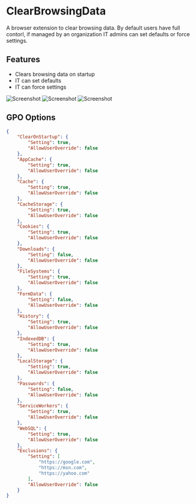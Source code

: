 # ClearBrowsingData

A browser extension to clear browsing data. By default users have full contorl, if managed by an organization IT admins can set defaults or force settings.

## Features
- Clears browsing data on startup
- IT can set defaults
- IT can force settings

![Screenshot](/../Screenshots/ClearBrowsingData_1.png?raw=true)
![Screenshot](/../Screenshots/ClearBrowsingData_2.png?raw=true)
![Screenshot](/../Screenshots/ClearBrowsingData_3.png?raw=true)

## GPO Options
``` JSON
{
    "ClearOnStartup": {
        "Setting": true,
        "AllowUserOverride": false
    },
    "AppCache": {
        "Setting": true,
        "AllowUserOverride": false
    },
    "Cache": {
        "Setting": true,
        "AllowUserOverride": false
    },
    "CacheStorage": {
        "Setting": true,
        "AllowUserOverride": false
    },
    "Cookies": {
        "Setting": true,
        "AllowUserOverride": false
    },
    "Downloads": {
        "Setting": false,
        "AllowUserOverride": false
    },
    "FileSystems": {
        "Setting": true,
        "AllowUserOverride": false
    },
    "FormData": {
        "Setting": false,
        "AllowUserOverride": false
    },
    "History": {
        "Setting": true,
        "AllowUserOverride": false
    },
    "IndexedDB": {
        "Setting": true,
        "AllowUserOverride": false
    },
    "LocalStorage": {
        "Setting": true,
        "AllowUserOverride": false
    },
    "Passwords": {
        "Setting": false,
        "AllowUserOverride": false
    },
    "ServiceWorkers": {
        "Setting": true,
        "AllowUserOverride": false
    },
    "WebSQL": {
        "Setting": true,
        "AllowUserOverride": false
    },
    "Exclusions": {
        "Setting": [
            "https://google.com",
            "https://msn.com",
            "https://yahoo.com"
        ],
        "AllowUserOverride": false
    }
}
```
